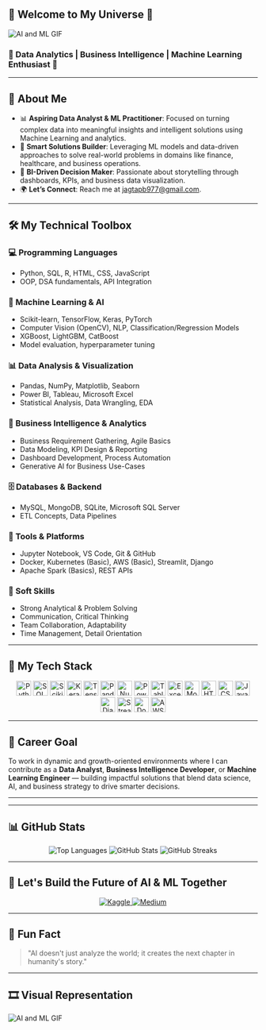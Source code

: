 ## 🤖 Welcome to My Universe 🌌

![AI and ML GIF](https://media.giphy.com/media/v1.Y2lkPTc5MGI3NjExOTdpZWJlcnhrYzZ1aG9sb29icWxuZDIwdzQzODI2OW9sMHB1d3F5aCZlcD12MV9naWZzX3NlYXJjaCZjdD1n/XAxylRMCdpbEWUAvr8/giphy.gif)


### 🌱 Data Analytics | Business Intelligence | Machine Learning Enthusiast 🚀

---

## 🌟 About Me

- 📊 **Aspiring Data Analyst & ML Practitioner**: Focused on turning complex data into meaningful insights and intelligent solutions using Machine Learning and analytics.
- 🤖 **Smart Solutions Builder**: Leveraging ML models and data-driven approaches to solve real-world problems in domains like finance, healthcare, and business operations.
- 💼 **BI-Driven Decision Maker**: Passionate about storytelling through dashboards, KPIs, and business data visualization.
- 🌍 **Let’s Connect**: Reach me at [jagtapb977@gmail.com](mailto:jagtapb977@gmail.com).

---

## 🛠️ My Technical Toolbox

### 💻 Programming Languages

- Python, SQL, R, HTML, CSS, JavaScript  
- OOP, DSA fundamentals, API Integration

### 🤖 Machine Learning & AI

- Scikit-learn, TensorFlow, Keras, PyTorch  
- Computer Vision (OpenCV), NLP, Classification/Regression Models  
- XGBoost, LightGBM, CatBoost  
- Model evaluation, hyperparameter tuning

### 📊 Data Analysis & Visualization

- Pandas, NumPy, Matplotlib, Seaborn  
- Power BI, Tableau, Microsoft Excel  
- Statistical Analysis, Data Wrangling, EDA

### 🧠 Business Intelligence & Analytics

- Business Requirement Gathering, Agile Basics  
- Data Modeling, KPI Design & Reporting  
- Dashboard Development, Process Automation  
- Generative AI for Business Use-Cases

### 🗄️ Databases & Backend

- MySQL, MongoDB, SQLite, Microsoft SQL Server  
- ETL Concepts, Data Pipelines

### 🧰 Tools & Platforms

- Jupyter Notebook, VS Code, Git & GitHub  
- Docker, Kubernetes (Basic), AWS (Basic), Streamlit, Django  
- Apache Spark (Basics), REST APIs

### 🤝 Soft Skills

- Strong Analytical & Problem Solving  
- Communication, Critical Thinking  
- Team Collaboration, Adaptability  
- Time Management, Detail Orientation

---

## 🚀 My Tech Stack

<p align="center">
  <img src="https://img.shields.io/badge/Python-3776AB?style=flat-square&logo=python&logoColor=white" alt="Python" height="30"/>
  <img src="https://img.shields.io/badge/SQL-4479A1?style=flat-square&logo=sql&logoColor=white" alt="SQL" height="30"/>
  <img src="https://img.shields.io/badge/Scikit_learn-F7931E?style=flat-square&logo=scikit-learn&logoColor=white" alt="Scikit-learn" height="30"/>
  <img src="https://img.shields.io/badge/Keras-D00000?style=flat-square&logo=keras&logoColor=white" alt="Keras" height="30"/>
  <img src="https://img.shields.io/badge/TensorFlow-FF6F00?style=flat-square&logo=tensorflow&logoColor=white" alt="TensorFlow" height="30"/>
  <img src="https://img.shields.io/badge/Pandas-150458?style=flat-square&logo=pandas&logoColor=white" alt="Pandas" height="30"/>
  <img src="https://img.shields.io/badge/Numpy-013243?style=flat-square&logo=numpy&logoColor=white" alt="NumPy" height="30"/>
  <img src="https://img.shields.io/badge/PowerBI-F2C811?style=flat-square&logo=powerbi&logoColor=white" alt="Power BI" height="30"/>
  <img src="https://img.shields.io/badge/Tableau-E97627?style=flat-square&logo=tableau&logoColor=white" alt="Tableau" height="30"/>
  <img src="https://img.shields.io/badge/Excel-217346?style=flat-square&logo=microsoft-excel&logoColor=white" alt="Excel" height="30"/>
  <img src="https://img.shields.io/badge/MongoDB-47A248?style=flat-square&logo=mongodb&logoColor=white" alt="MongoDB" height="30"/>
  <img src="https://img.shields.io/badge/HTML-E34F26?style=flat-square&logo=html5&logoColor=white" alt="HTML" height="30"/>
  <img src="https://img.shields.io/badge/CSS-1572B6?style=flat-square&logo=css3&logoColor=white" alt="CSS" height="30"/>
  <img src="https://img.shields.io/badge/JavaScript-F7DF1E?style=flat-square&logo=javascript&logoColor=white" alt="JavaScript" height="30"/>
  <img src="https://img.shields.io/badge/Django-092E20?style=flat-square&logo=django&logoColor=white" alt="Django" height="30"/>
  <img src="https://img.shields.io/badge/Streamlit-FF4B4B?style=flat-square&logo=streamlit&logoColor=white" alt="Streamlit" height="30"/>
  <img src="https://img.shields.io/badge/Docker-2496ED?style=flat-square&logo=docker&logoColor=white" alt="Docker" height="30"/>
  <img src="https://img.shields.io/badge/AWS-232F3E?style=flat-square&logo=amazon-aws&logoColor=white" alt="AWS" height="30"/>
</p>

---

## 🎯 Career Goal

To work in dynamic and growth-oriented environments where I can contribute as a **Data Analyst**, **Business Intelligence Developer**, or **Machine Learning Engineer** — building impactful solutions that blend data science, AI, and business strategy to drive smarter decisions.

---


---

## 📊 GitHub Stats

<p align="center">
  <img src="https://github-readme-stats.vercel.app/api/top-langs/?username=bhnjagtap&layout=compact&theme=chartreuse-dark" alt="Top Languages" />
  <img src="https://github-readme-stats.vercel.app/api?username=bhnjagtap&show_icons=true&theme=chartreuse-dark" alt="GitHub Stats" />
  <img src="https://github-readme-streak-stats.herokuapp.com/?user=bhnjagtap&theme=chartreuse-dark" alt="GitHub Streaks" />
</p>

---

## 🚀 Let's Build the Future of AI & ML Together

<p align="center">
  <a href="https://www.kaggle.com/bhargjagt" target="_blank">
    <img src="https://img.shields.io/badge/Kaggle-Bhargav%20Jagtap-%2320BEFF?style=for-the-badge&logo=kaggle" alt="Kaggle" />
  </a>
  <a href="https://medium.com/@bhnjagtap" target="_blank">
    <img src="https://img.shields.io/badge/Medium-Bhargav%20Jagtap-%2312100E?style=for-the-badge&logo=medium" alt="Medium" />
  </a>
</p>

---

## 💬 Fun Fact

> "AI doesn't just analyze the world; it creates the next chapter in humanity's story."

---

## 🎞️ Visual Representation

![AI and ML GIF](https://media.giphy.com/media/v1.Y2lkPTc5MGI3NjExOTdpZWJlcnhrYzZ1aG9sb29icWxuZDIwdzQzODI2OW9sMHB1d3F5aCZlcD12MV9naWZzX3NlYXJjaCZjdD1n/XAxylRMCdpbEWUAvr8/giphy.gif)
